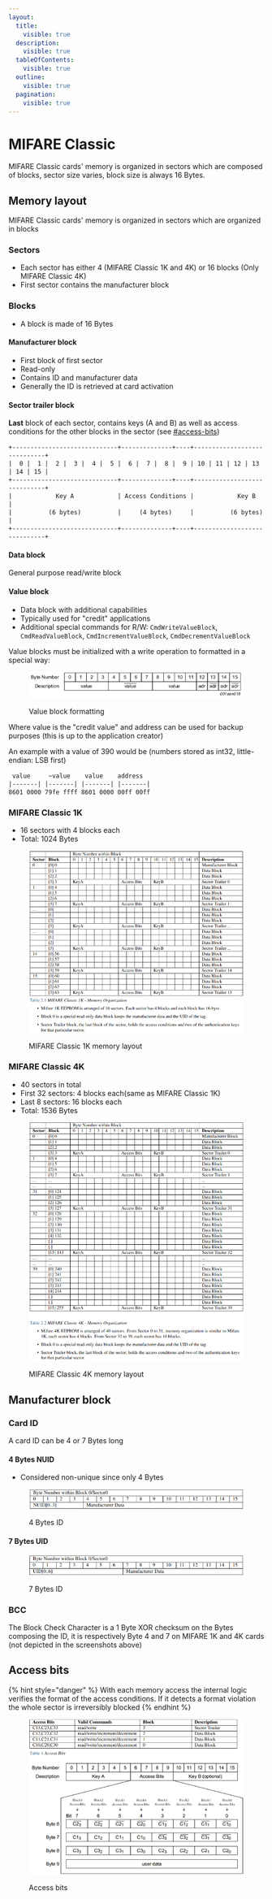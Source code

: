 ```yaml
---
layout:
  title:
    visible: true
  description:
    visible: true
  tableOfContents:
    visible: true
  outline:
    visible: true
  pagination:
    visible: true
---
```


# MIFARE Classic

MIFARE Classic cards' memory is organized in sectors which are composed of blocks, sector size varies, block size is always 16 Bytes.

## Memory layout

MIFARE Classic cards' memory is organized in sectors which are organized in blocks

### Sectors

* Each sector has either 4 (MIFARE Classic 1K and 4K) or 16 blocks (Only MIFARE Classic 4K)
* First sector contains the manufacturer block

### Blocks

* A block is made of 16 Bytes

#### Manufacturer block

* First block of first sector
* Read-only
* Contains ID and manufacturer data
* Generally the ID is retrieved at card activation

#### Sector trailer block

**Last** block of each sector, contains keys (A and B) as well as access conditions for the other blocks in the sector (see [#access-bits](mifare-classic.md#access-bits "mention"))

```
+-----------------------------+--------------+----+-----------------------------+
|  0 |  1 |  2 |  3 |  4 |  5 |  6 |  7 |  8 |  9 | 10 | 11 | 12 | 13 | 14 | 15 |
+-----------------------------+--------------+----+-----------------------------+
|            Key A            | Access Conditions |            Key B            |
|          (6 bytes)          |     (4 bytes)     |          (6 bytes)          |
+-----------------------------+--------------+----+-----------------------------+
```

#### Data block

General purpose read/write block

#### Value block

* Data block with additional capabilities
* Typically used for "credit" applications
* Additional special commands for R/W: `CmdWriteValueBlock`, `CmdReadValueBlock`, `CmdIncrementValueBlock`, `CmdDecrementValueBlock`

&#x20;Value blocks must be initialized with a write operation to formatted in a special way:

<div align="left"><figure><img src="../../.gitbook/assets/image (23).png" alt=""><figcaption><p>Value block formatting</p></figcaption></figure></div>

Where value is the "credit value" and address can be used for backup purposes (this is up to the application creator)

An example with a value of 390 would be (numbers stored as int32, little-endian: LSB first)

```
 value     ~value    value    address
|-------| |-------| |-------| |-------|
8601 0000 79fe ffff 8601 0000 00ff 00ff
```

### MIFARE Classic 1K

* 16 sectors with 4 blocks each
* Total: 1024 Bytes

<figure><img src="../../.gitbook/assets/image (11).png" alt=""><figcaption><p>MIFARE Classic 1K memory layout</p></figcaption></figure>

### MIFARE Classic 4K

* 40 sectors in total
* First 32 sectors: 4 blocks each(same as MIFARE Classic 1K)
* Last 8 sectors: 16 blocks each
* Total: 1536 Bytes

<figure><img src="../../.gitbook/assets/image (13).png" alt=""><figcaption><p>MIFARE Classic 4K memory layout</p></figcaption></figure>

## Manufacturer block

### Card ID

A card ID can be 4 or 7 Bytes long

#### 4 Bytes NUID

* Considered non-unique since only 4 Bytes

<div align="left"><figure><img src="../../.gitbook/assets/image (16).png" alt=""><figcaption><p>4 Bytes ID</p></figcaption></figure></div>

#### 7 Bytes UID

<div align="left"><figure><img src="../../.gitbook/assets/image (17).png" alt=""><figcaption><p>7 Bytes ID</p></figcaption></figure></div>

### BCC

The Block Check Character is a 1 Byte XOR checksum on the Bytes composing the ID, it is respectively Byte 4 and 7 on MIFARE 1K and 4K cards (not depicted in the screenshots above)

## Access bits

{% hint style="danger" %}
With each memory access the internal logic verifies the format of the access conditions. If it detects a format violation the whole sector is irreversibly blocked
{% endhint %}

<figure><img src="../../.gitbook/assets/image (18).png" alt=""><figcaption><p>Access bits</p></figcaption></figure>
